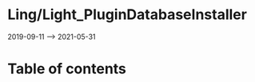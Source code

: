Ling/Light_PluginDatabaseInstaller
================
2019-09-11 --> 2021-05-31




Table of contents
===========





